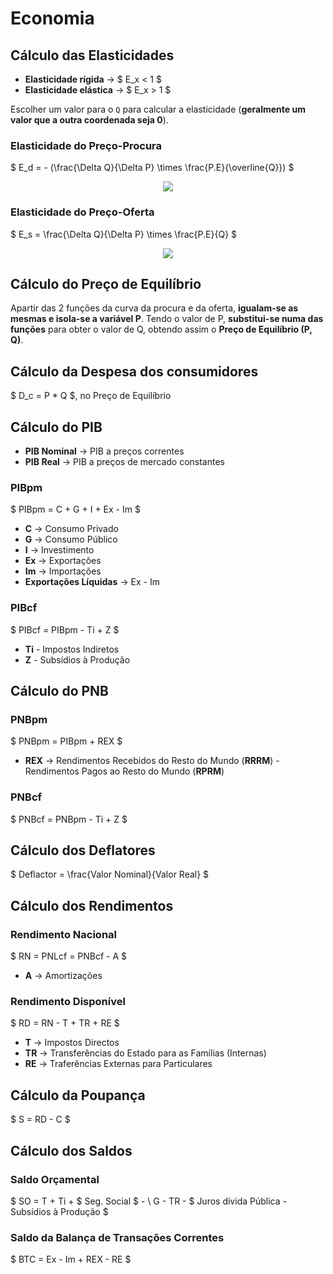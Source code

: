 # __Economia__

## __Cálculo das Elasticidades__

* __Elasticidade rígida__  -> $ E_x < 1 $
* __Elasticidade elástica__ -> $ E_x > 1 $

Escolher um valor para o  ``Q`` para calcular a elasticidade (__geralmente um valor que a outra coordenada seja 0__).

### __Elasticidade do Preço-Procura__

$ E_d = - (\frac{\Delta Q}{\Delta P} \times \frac{P.E}{\overline{Q}}) $

<div align=center>

![](../imgs/economia-6.png)

</div>

### __Elasticidade do Preço-Oferta__

$ E_s = \frac{\Delta Q}{\Delta P} \times \frac{P.E}{Q} $

<div align=center>

![](../imgs/economia-8.png)

</div>

## __Cálculo do Preço de Equilíbrio__

Apartir das 2 funções da curva da procura e da oferta, __igualam-se as mesmas e isola-se a variável P__. Tendo o valor de P, __substitui-se numa das funções__ para obter o valor de Q, obtendo assim o __Preço de Equilíbrio (P, Q)__.

## __Cálculo da Despesa dos consumidores__

$ D_c = P * Q $, no Preço de Equilíbrio

## __Cálculo do PIB__

* __PIB Nominal__ -> PIB a preços correntes
* __PIB Real__ -> PIB a preços de mercado constantes

### __PIBpm__

$ PIBpm = C + G + I + Ex - Im $

* __C__ -> Consumo Privado
* __G__ -> Consumo Público
* __I__ -> Investimento
* __Ex__ -> Exportações
* __Im__ -> Importações
* __Exportações Líquidas__ -> Ex - Im

### __PIBcf__

$ PIBcf = PIBpm - Ti + Z $

* __Ti__ - Impostos Indiretos
* __Z__ - Subsídios à Produção

## __Cálculo do PNB__

### __PNBpm__

$ PNBpm = PIBpm + REX $

* __REX__ -> Rendimentos Recebidos do Resto do Mundo (__RRRM__) - Rendimentos Pagos ao Resto do Mundo (__RPRM__)

### __PNBcf__

$ PNBcf = PNBpm - Ti + Z $

## __Cálculo dos Deflatores__

$ Deflactor = \frac{Valor Nominal}{Valor Real} $

## __Cálculo dos Rendimentos__

### __Rendimento Nacional__

$ RN = PNLcf = PNBcf - A $

* __A__ -> Amortizações

### __Rendimento Disponível__

$ RD = RN - T + TR + RE $

* __T__ -> Impostos Directos
* __TR__ -> Transferências do Estado para as Famílias (Internas)
* __RE__ -> Traferências Externas para Particulares

## __Cálculo da Poupança__

$ S = RD - C $

## __Cálculo dos Saldos__

### __Saldo Orçamental__

$ SO = T + Ti + $ Seg. Social $ - \ G - TR - $ Juros dívida Pública - Subsídios à Produção $

### __Saldo da Balança de Transações Correntes__

$ BTC = Ex - Im + REX - RE $